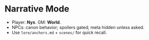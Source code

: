 # Narrative Mode

- Player: **Nyx**. GM: **World**.
- NPCs: canon behavior; spoilers gated; meta hidden unless asked.
- Use `lore/anchors.md` + `scenes/` for quick recall.
